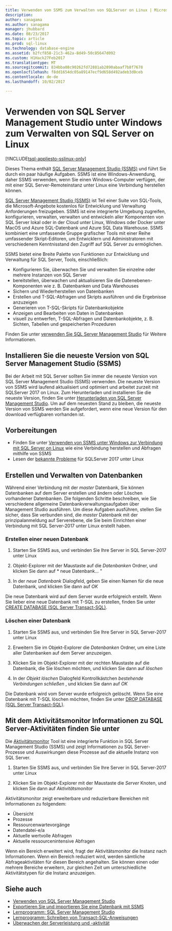 ```yaml
---
title: Verwenden von SSMS zum Verwalten von SQLServer on Linux | Microsoft Docs
description: 
author: sanagama
ms.author: sanagama
manager: jhubbard
ms.date: 08/23/2017
ms.topic: article
ms.prod: sql-linux
ms.technology: database-engine
ms.assetid: b2fcf858-21c3-462a-8d49-50c85647d092
ms.custom: H1Hack27Feb2017
ms.translationtype: MT
ms.sourcegitcommit: 834bba08c90262fd72881ab2890abaaf7b8f7678
ms.openlocfilehash: f8dd1654dc05a89147ecf9d658d492adeb3d0ceb
ms.contentlocale: de-de
ms.lasthandoff: 10/02/2017

---
```

# <a name="use-sql-server-management-studio-on-windows-to-manage-sql-server-on-linux"></a>Verwenden von SQL Server Management Studio unter Windows zum Verwalten von SQL Server on Linux

[!INCLUDE[tsql-appliesto-sslinux-only](../includes/tsql-appliesto-sslinux-only.md)]

Dieses Thema enthält [SQL Server Management Studio (SSMS)](../ssms/sql-server-management-studio-ssms.md) und führt Sie durch ein paar häufige Aufgaben. SSMS ist eine Windows-Anwendung, daher SSMS verwenden, wenn Sie einen Windows-Computer verfügen, der mit einer SQL Server-Remoteinstanz unter Linux eine Verbindung herstellen können.

[SQL Server Management Studio (SSMS)](../ssms/sql-server-management-studio-ssms.md) ist Teil einer Suite von SQL-Tools, die Microsoft-Angebote kostenlos für Entwicklung und Verwaltung Anforderungen freizugeben. SSMS ist eine integrierte Umgebung zugreifen, konfigurieren, verwalten, verwalten und entwickeln aller Komponenten von SQL Server lokal oder in der Cloud unter Linux, Windows oder Docker unter MacOS und Azure SQL-Datenbank und Azure SQL Data Warehouse. SSMS kombiniert eine umfassende Gruppe grafischer Tools mit einer Reihe umfassender Skript-Editoren, um Entwicklern und Administratoren mit verschiedenem Kenntnisstand den Zugriff auf SQL Server zu ermöglichen.

SSMS bietet eine Breite Palette von Funktionen zur Entwicklung und Verwaltung für SQL Server, Tools, einschließlich:

- Konfigurieren Sie, überwachen Sie und verwalten Sie einzelne oder mehrere Instanzen von SQL Server
- bereitstellen, überwachen und aktualisieren Sie die Datenebenen-Komponenten wie z. B. Datenbanken und Data Warehouses
- Sichern und Wiederherstellen von Datenbanken
- Erstellen und T-SQL-Abfragen und Skripts ausführen und die Ergebnisse anzuzeigen
- Generieren von T-SQL-Skripts für Datenbankobjekte
- Anzeigen und Bearbeiten von Daten in Datenbanken
- visuell zu entwerfen, T-SQL-Abfragen und Datenbankobjekte, z. B. Sichten, Tabellen und gespeicherten Prozeduren

Finden Sie unter [verwenden Sie SQL Server Management Studio](https://msdn.microsoft.com/en-us/library/ms174173.aspx) für Weitere Informationen.

## <a name="install-the-newest-version-of-sql-server-management-studio-ssms"></a>Installieren Sie die neueste Version von SQL Server Management Studio (SSMS)

Bei der Arbeit mit SQL Server sollten Sie immer die neueste Version von SQL Server Management Studio (SSMS) verwenden. Die neueste Version von SSMS wird laufend aktualisiert und optimiert und arbeitet zurzeit mit SQLServer 2017 on Linux. Zum Herunterladen und installieren Sie die neueste Version, finden Sie unter [Herunterladen von SQL Server Management Studio](../ssms/download-sql-server-management-studio-ssms.md). Um auf dem neuesten Stand zu bleiben, die neueste Version von SSMS werden Sie aufgefordert, wenn eine neue Version für den download verfügbaren vorhanden ist. 

## <a name="before-you-begin"></a>Vorbereitungen
- Finden Sie unter [Verwenden von SSMS unter Windows zur Verbindung mit SQL Server on Linux](sql-server-linux-develop-use-ssms.md) wie eine Verbindung herstellen und Abfragen mithilfe von SSMS
- Lesen der [bekannte Probleme](sql-server-linux-release-notes.md) für SQLServer 2017 unter Linux

## <a name="create-and-manage-databases"></a>Erstellen und Verwalten von Datenbanken
Während einer Verbindung mit der *master* Datenbank, Sie können Datenbanken auf dem Server erstellen und ändern oder Löschen vorhandener Datenbanken. Die folgenden Schritte beschreiben, wie Sie verschiedene allgemeine Datenbankverwaltungsaufgaben über Management Studio ausführen. Um diese Aufgaben ausführen, stellen Sie sicher, dass Sie verbunden sind, die *master* Datenbank mit der prinzipalanmeldung auf Serverebene, die Sie beim Einrichten einer Verbindung mit SQL Server-2017 unter Linux erstellt haben.

### <a name="create-a-new-database"></a>Erstellen einer neuen Datenbank

1. Starten Sie SSMS aus, und verbinden Sie Ihre Server in SQL Server-2017 unter Linux

2. Objekt-Explorer mit der Maustaste auf die *Datenbanken* Ordner, und klicken Sie dann auf * neue Datenbank... "

3. In der *neue Datenbank* Dialogfeld, geben Sie einen Namen für die neue Datenbank, und klicken Sie dann auf *OK*

Die neue Datenbank wird auf dem Server wurde erfolgreich erstellt. Wenn Sie lieber eine neue Datenbank mit T-SQL zu erstellen, finden Sie unter [CREATE DATABASE (SQL Server Transact-SQL)](../t-sql/statements/create-database-sql-server-transact-sql.md).

### <a name="drop-a-database"></a>Löschen einer Datenbank

1. Starten Sie SSMS aus, und verbinden Sie Ihre Server in SQL Server-2017 unter Linux

2. Erweitern Sie im Objekt-Explorer die *Datenbanken* Ordner, um eine Liste aller Datenbanken auf dem Server anzuzeigen.

3. Klicken Sie im Objekt-Explorer mit der rechten Maustaste auf die Datenbank, die Sie löschen möchten, und klicken Sie dann auf *löschen*

4. In der *Objekt löschen* Dialogfeld Kontrollkästchen *bestehende Verbindungen schließen* , und klicken Sie dann auf *OK*

Die Datenbank wird vom Server wurde erfolgreich gelöscht. Wenn Sie eine Datenbank mit T-SQL löschen möchten, finden Sie unter [DROP DATABASE (SQL Server Transact-SQL)](../t-sql/statements/drop-database-transact-sql.md).

## <a name="use-activity-monitor-to-see-information-about-sql-server-activity"></a>Mit dem Aktivitätsmonitor Informationen zu SQL Server-Aktivitäten finden Sie unter

Die [Aktivitätsmonitor](../relational-databases/performance-monitor/activity-monitor.md) Tool ist eine integrierte Funktion in SQL Server Management Studio (SSMS) und zeigt Informationen zu SQL Server-Prozesse und Auswirkungen diese Prozesse auf die aktuelle Instanz von SQL Server.

1. Starten Sie SSMS aus, und verbinden Sie Ihre Server in SQL Server-2017 unter Linux

2. Klicken Sie im Objekt-Explorer mit der Maustaste die *Server* Knoten, und klicken Sie dann auf *Aktivitätsmonitor*

Aktivitätsmonitor zeigt erweiterbare und reduzierbare Bereichen mit Informationen zu folgendem:
- Übersicht
- Prozesse
- Ressourcenwartevorgänge
- Datendatei-e/a
- Aktuelle wertvolle Abfragen
- Aktuelle ressourcenintensive Abfragen

Wenn ein Bereich erweitert wird, fragt der Aktivitätsmonitor die Instanz nach Informationen. Wenn ein Bereich reduziert wird, werden sämtliche Abfrageaktivitäten für diesen Bereich angehalten. Sie können einen oder mehrere Bereiche erweitern, zur gleichen Zeit um unterschiedliche Aktivitätstypen für die Instanz anzuzeigen.

## <a name="see-also"></a>Siehe auch
- [Verwenden von SQL Server Management Studio](https://msdn.microsoft.com/en-us/library/ms174173.aspx)
- [Exportieren Sie und importieren Sie eine Datenbank mit SSMS](sql-server-linux-migrate-ssms.md)
- [Lernprogramm: SQL Server Management Studio](https://msdn.microsoft.com/en-us/library/bb934498.aspx)
- [Lernprogramm: Schreiben von Transact-SQL-Anweisungen](../t-sql/tutorial-writing-transact-sql-statements.md)
- [Überwachen der Serverleistung und -aktivität](../relational-databases/performance/server-performance-and-activity-monitoring.md)

